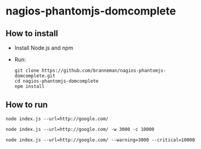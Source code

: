 # nagios-phantomjs-domcomplete

## How to install
- Install Node.js and npm
- Run:

  ```
  git clone https://github.com/branneman/nagios-phantomjs-domcomplete.git
  cd nagios-phantomjs-domcomplete
  npm install
  ```

## How to run

`node index.js --url=http://google.com/`

`node index.js --url=http://google.com/ -w 3000 -c 10000`

`node index.js --url=http://google.com/ --warning=3000 --critical=10000`
